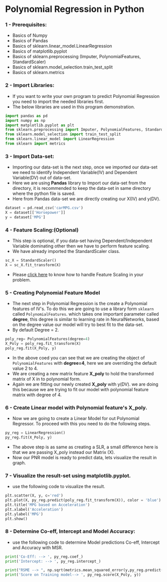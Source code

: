 # Polynomial Regression in Python

### 1 - Prerequisites:    
  - Basics of Numpy    
  - Basics of Pandas    
  - Basics of sklearn.linear_model.LinearRegression      
  - Basics of matplotlib.pyplot
  - Basics of sklearn.preprocessing (Imputer, PolynomialFeatures, StandardScaler)
  - Basics of sklearn.model_selection.train_test_split
  - Basics of sklearn.metrics

### 2 - Import Libraries:
- If you want to write your own program to predict Polynomial Regression you need to import the needed libraries first.
- The below libraries are used in this program demonstration.
```py
import pandas as pd
import numpy as np
import matplotlib.pyplot as plt
from sklearn.preprocessing import Imputer, PolynomialFeatures, StandardScaler
from sklearn.model_selection import train_test_split
from sklearn.linear_model import LinearRegression
from sklearn import metrics
```

### 3 - Import Data-set:
- Importing our data-set is the next step, once we imported our data-set we need to identify Independent Variable(IV) and Dependent Variable(DV) out of data-set.
- Here we are using **Pandas** library to Import our data-set from the directory, it is recommended to keep the data-set in same directory where the python file is saved.
- Here from Pandas data-set we are directly creating our X(IV) and y(DV).
```py
dataset = pd.read_csv('carMPG.csv')
X = dataset[['Horsepower']]
y = dataset['MPG']
```

### 4 - Feature Scaling:(Optional)
- This step is optional, if you data-set having Dependent/Independent Variable dominating other then we have to perform feature scaling.
- We have already imported the StandardScaler class.
```py
sc_X = StandardScaler()
X = sc_X.fit_transform(X)
``` 
- Please [click here](https://github.com/ManikandanJeyabal/Machine-Learning-101/tree/master/Python%20+%20Machine%20Learning%20+%20Deep%20Learning/Machine%20Learning%20The%20Complete%20Reference/2-Data%20Pre-Processing#4-feature-scaling) to know how to handle Feature Scaling in your problem.

### 5 - Creating Polynomial Feature Model
- The next step in Polynomial Regression is the create a Polynomial features of IV's. To do this we are going to use a library form ```sklearn``` called ```PolynomialFeatures```. which takes one important parameter called **degree**, this degree is similar to learning rate in NeuralNetworks, based on the degree value our model will try to best fit to the data-set. 
- By default Degree = 2.
```py
poly_reg= PolynomialFeatures(degree=4)
X_Poly = poly_reg.fit_transform(X)
poly_reg.fit(X_Poly, y)
```
- In the above coed you can see that we are creating the object of ```PolynomialFeatures``` with **degree=4**, here we are overriding the default value 2 to 4.
- We are creating a new matrix feature **X_poly** to hold the transformed matrix of X in to polynomial form.
- Again we are fitting our newly created **X_poly** with y(DV). we are doing this because we are trying to fit our model with polynomial feature matrix with degree of 4.

### 6 - Create Linear model with Polynomial feature's X_poly.
- Now we are going to create a Linear Model for out Polynomial Regressor. To proceed with this you need to do the following steps.
```py
py_reg = LinearRegression()
py_reg.fit(X_Poly, y)
```
- The above step is as same as creating a SLR, a small difference here is that we are passing X_poly instead our Matrix (X).
- Now our PNR model is ready to predict data, lets visualize the result in graph.


### 7 - Visualize the result-set using matplotlib.pyplot.
- use the following code to visualize the result.
```py
plt.scatter(X, y, c='red')
plt.plot(X, py_reg.predict(poly_reg.fit_transform(X)), color = 'blue')
plt.title('MPG based on Acceleration')
plt.xlabel('Acceleration')
plt.ylabel('MPG')
plt.show()
```

### 8 - Determine Co-eff, Intercept and Model Accuracy:
- use the following code to determine Model predictions Co-eff, Intercept and Accuracy with MSR.
```py
print('Co-Eff: --> ', py_reg.coef_) 
print('Intercept: --> ', py_reg.intercept_)

print("RSME --> ", np.sqrt(metrics.mean_squared_error(y,py_reg.predict(poly_reg.fit_transform(X)))))
print('Score on Training model--> ', py_reg.score(X_Poly, y))
```
